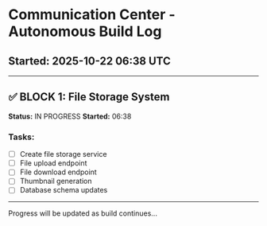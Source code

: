 # Communication Center - Autonomous Build Log
## Started: 2025-10-22 06:38 UTC

---

## ✅ BLOCK 1: File Storage System
**Status:** IN PROGRESS
**Started:** 06:38

### Tasks:
- [ ] Create file storage service
- [ ] File upload endpoint
- [ ] File download endpoint
- [ ] Thumbnail generation
- [ ] Database schema updates

---

Progress will be updated as build continues...
